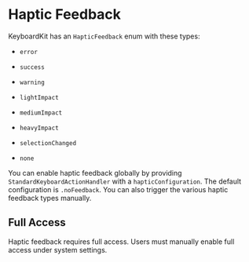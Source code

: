 # Haptic Feedback

KeyboardKit has an `HapticFeedback` enum with these types:

* `error`
* `success`
* `warning`

* `lightImpact`
* `mediumImpact`
* `heavyImpact`

* `selectionChanged`

* `none`

You can enable haptic feedback globally by providing `StandardKeyboardActionHandler` with a `hapticConfiguration`. The default configuration is `.noFeedback`. You can also trigger the various haptic feedback types manually.


## Full Access

Haptic feedback requires full access. Users must manually enable full access under system settings. 

